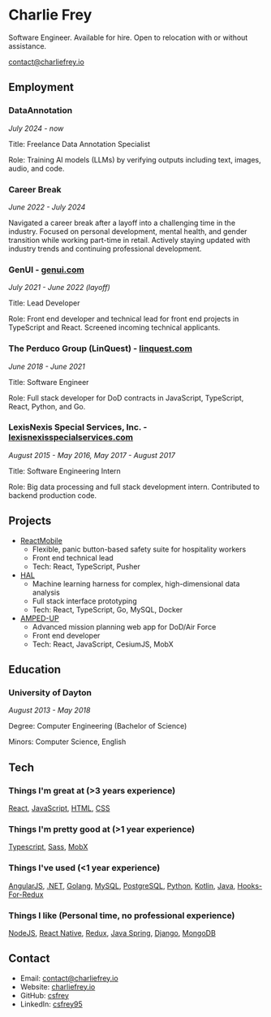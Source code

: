 # Charlie Frey

Software Engineer. Available for hire. Open to relocation with or without assistance.

contact@charliefrey.io

## Employment

### DataAnnotation

_July 2024 - now_

Title: Freelance Data Annotation Specialist

Role: Training AI models (LLMs) by verifying outputs including text, images, audio, and code.

### Career Break

_June 2022 - July 2024_

Navigated a career break after a layoff into a challenging time in the industry. Focused on personal development, mental health, and gender transition while working part-time in retail. Actively staying updated with industry trends and continuing professional development.

### GenUI - [genui.com](https://genui.com)

_July 2021 - June 2022 (layoff)_

Title: Lead Developer

Role: Front end developer and technical lead for front end projects in TypeScript and React. Screened incoming technical applicants.

### The Perduco Group (LinQuest) - [linquest.com](https://www.linquest.com)

_June 2018 - June 2021_

Title: Software Engineer

Role: Full stack developer for DoD contracts in JavaScript, TypeScript, React, Python, and Go.

### LexisNexis Special Services, Inc. - [lexisnexisspecialservices.com](https://www.lexisnexisspecialservices.com)

_August 2015 - May 2016, May 2017 - August 2017_

Title: Software Engineering Intern

Role: Big data processing and full stack development intern. Contributed to backend production code.

## Projects

- [ReactMobile](https://www.reactmobile.com)
  - Flexible, panic button-based safety suite for hospitality workers
  - Front end technical lead
  - Tech: React, TypeScript, Pusher
- [HAL](https://www.linquest.com/products-and-solutions/hal/)
  - Machine learning harness for complex, high-dimensional data analysis
  - Full stack interface prototyping
  - Tech: React, TypeScript, Go, MySQL, Docker
- [AMPED-UP](https://www.linquest.com/products-and-solutions/amped-up/)
  - Advanced mission planning web app for DoD/Air Force
  - Front end developer
  - Tech: React, JavaScript, CesiumJS, MobX

## Education

### University of Dayton

_August 2013 - May 2018_

Degree: Computer Engineering (Bachelor of Science)

Minors: Computer Science, English

## Tech

### Things I'm great at (>3 years experience)

[React](https://reactjs.org/), [JavaScript](https://www.javascript.com), [HTML](https://developer.mozilla.org/en-US/docs/Web/HTML), [CSS](https://developer.mozilla.org/en-US/docs/Web/CSS)

### Things I'm pretty good at (>1 year experience)

[Typescript](https://www.typescriptlang.org/), [Sass](https://sass-lang.com), [MobX](https://mobx.js.org/)

### Things I've used (<1 year experience)

 [AngularJS](https://angularjs.org), [.NET](https://dotnet.microsoft.com/en-us/download), [Golang](https://golang.org/), [MySQL](https://www.mysql.com), [PostgreSQL](https://www.postgresql.org), [Python](https://www.python.org), [Kotlin](https://kotlinlang.org), [Java](https://www.java.com), [Hooks-For-Redux](https://github.com/generalui/hooks-for-redux)

### Things I like (Personal time, no professional experience)

 [NodeJS](https://nodejs.org), [React Native](https://reactnative.dev/), [Redux](https://redux.js.org), [Java Spring](https://spring.io), [Django](https://www.djangoproject.com), [MongoDB](https://www.mongodb.com)

## Contact

- Email: contact@charliefrey.io
- Website: [charliefrey.io](https://charliefrey.io)
- GitHub: [csfrey](https://github.com/csfrey)
- LinkedIn: [csfrey95](https://www.linkedin.com/in/csfrey95)

